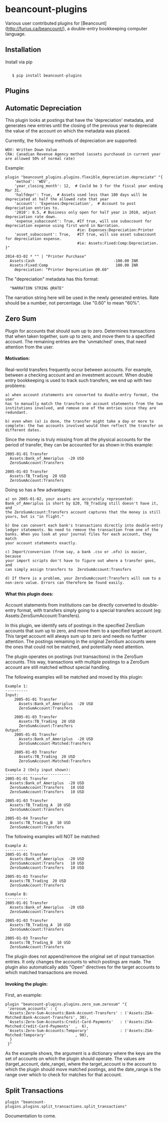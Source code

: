 # beancount-plugins

Various user contributed plugins for [Beancount] (http://furius.ca/beancount/),
a double-entry bookkeeping computer language.

## Installation

Install via pip

```shell

   $ pip install beancount-plugins
```

## Plugins


## Automatic Depreciation

This plugin looks at postings that have the 'depreciation' metadata, and
generates new entries until the closing of the previous year to depreciate the
value of the account on which the metadata was placed.

Currently, the following methods of depreciation are supported:

    WDV: Written Down Value
    CRA: Canadian Revenue Agency method (assets purchased in current year are allowed 50% of normal rate)

Example:
```
plugin "beancount_plugins.plugins.flexible_depreciation.depreciate" "{
    'method': 'WDV',
    'year_closing_month': 12,  # Could be 3 for the fiscal year ending Mar 31.
    'halfdepr': True,  # Assets used less than 180 days will be depreciated at half the allowed rate that year
    'account': 'Expenses:Depreciation',  # Account to post depreciation entries to.
    '2010': 0.5, # Business only open for half year in 2010, adjust depreciation rate down.
    'expense_subaccount': True, #If true, will use subaccount for depreciation expense using first word in Narration.
                                #ie: Expenses:Depreciation:Printer
    'asset_subaccount': True,   #If true, will use asset subaccount for depreciation expense.
                                #ie: Assets:Fixed:Comp:Depreciation.
}"

2014-03-02 * "" | "Printer Purchase"
  Assets:Cash                                   -100.00 INR
  Assets:Fixed:Comp                              100.00 INR
    depreciation: "Printer Depreciation @0.60"
```

The "depreciation" metadata has this format:

```
  "NARRATION STRING @RATE"
```

The narration string here will be used in the newly generated entries.
Rate should be a number, not percentage. Use "0.60" to mean "60%".


## Zero Sum

Plugin for accounts that should sum up to zero. Determines transactions
that when taken together, sum up to zero, and move them to a specified
account. The remaining entries are the 'unmatched' ones, that need attention
from the user.

#### Motivation:

Real-world transfers frequently occur between accounts. For example, between a
checking account and an investment account. When double entry bookkeeping is
used to track such transfers, we end up with two problems:

    a) when account statements are converted to double-entry format, the user
    has to manually match the transfers on account statements from the two
    institutions involved, and remove one of the entries since they are
    redundant.

    b) even when (a) is done, the transfer might take a day or more to
    complete: the two accounts involved would then reflect the transfer on
    different dates.

Since the money is truly missing from all the physical accounts for the period
of transfer, they can be accounted for as shown in this example:

```
2005-01-01 Transfer
  Assets:Bank_of_Ameriplus  -20 USD
  ZeroSumAccount:Transfers

2005-01-03 Transfer
  Assets:TB_Trading  20 USD
  ZeroSumAccount:Transfers
```
Doing so has a few advantages:

    a) on 2005-01-02, your assets are accurately represented:
    Bank_of_Ameriplus is short by $20, TB_Trading still doesn't have it, and
    the ZeroSumAccount:Transfers account captures that the money is still
    yours, but is "in flight."

    b) One can convert each bank's transactions directly into double-entry
    ledger statements. No need to remove the transaction from one of the
    banks. When you look at your journal files for each account, they match
    your account statements exactly.

    c) Import/conversion (from say, a bank .csv or .ofx) is easier, because
    your import scripts don't have to figure out where a transfer goes, and
    can simply assign transfers to  ZeroSumAccount:Transfers

    d) If there is a problem, your ZeroSumAccount:Transfers will sum to a
    non-zero value. Errors can therefore be found easily.


#### What this plugin does:

Account statements from institutions can be directly converted to double-entry
format, with transfers simply going to a special transfers account (eg:
Assets:ZeroSumAccount:Transfers).

In this plugin, we identify sets of postings in the specified ZeroSum accounts
that sum up to zero, and move them to a specified target account. This target
account will always sum up to zero and needs no further attention. The
postings remaining in the original ZeroSum accounts were the ones that could
not be matched, and potentially need attention.

The plugin operates on postings (not transactions) in the ZeroSum accounts.
This way, transactions with multiple postings to a ZeroSum account are still
matched without special handling.

The following examples will be matched and moved by this plugin:

    Example 1:
    ----------
    Input:
        2005-01-01 Transfer
          Assets:Bank_of_Ameriplus  -20 USD
          ZeroSumAccount:Transfers

        2005-01-03 Transfer
          Assets:TB_Trading  20 USD
          ZeroSumAccount:Transfers
    Output:
        2005-01-01 Transfer
          Assets:Bank_of_Ameriplus  -20 USD
          ZeroSumAccount-Matched:Transfers

        2005-01-03 Transfer
          Assets:TB_Trading  20 USD
          ZeroSumAccount-Matched:Transfers

    Example 2 (Only input shown):
    -----------------------------
    2005-01-01 Transfer
      Assets:Bank_of_Ameriplus  -20 USD
      ZeroSumAccount:Transfers   10 USD
      ZeroSumAccount:Transfers   10 USD

    2005-01-03 Transfer
      Assets:TB_Trading_A  10 USD
      ZeroSumAccount:Transfers

    2005-01-04 Transfer
      Assets:TB_Trading_B  10 USD
      ZeroSumAccount:Transfers

The following examples will NOT be matched:

    Example A:
    ----------
    2005-01-01 Transfer
      Assets:Bank_of_Ameriplus  -20 USD
      ZeroSumAccount:Transfers   10 USD
      ZeroSumAccount:Transfers   10 USD

    2005-01-03 Transfer
      Assets:TB_Trading  20 USD
      ZeroSumAccount:Transfers

    Example B:
    ----------
    2005-01-01 Transfer
      Assets:Bank_of_Ameriplus  -20 USD
      ZeroSumAccount:Transfers

    2005-01-03 Transfer
      Assets:TB_Trading_A  10 USD
      ZeroSumAccount:Transfers

    2005-01-03 Transfer
      Assets:TB_Trading_B  10 USD
      ZeroSumAccount:Transfers


The plugin does not append/remove the original set of input transaction
entries. It only changes the accounts to which postings are made. The plugin
also automatically adds "Open" directives for the target accounts to which
matched transactions are moved.

#### Invoking the plugin:

First, an example:

    plugin "beancount-plugins.plugins.zero_sum.zerosum" "{
     'zerosum_accounts' : {
     'Assets:Zero-Sum-Accounts:Bank-Account-Transfers' : ('Assets:ZSA-Matched:Bank-Account-Transfers', 30),
     'Assets:Zero-Sum-Accounts:Credit-Card-Payments'   : ('Assets:ZSA-Matched:Credit-Card-Payments'  ,  6),
     'Assets:Zero-Sum-Accounts:Temporary'              : ('Assets:ZSA-Matched:Temporary'             , 90),
      }
     }"

As the example shows, the argument is a dictionary where the keys are the set
of accounts on which the plugin should operate. The values are
(target_account, date_range), where the target_account is the account to which
the plugin should move matched postings, and the date_range is the range over
which to check for matches for that account.

## Split Transactions

```
plugin "beancount-plugins.plugins.split_transactions.split_transactions"
```
Documentation to come.

